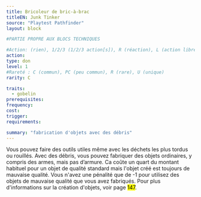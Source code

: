 ```yaml
---
title: Bricoleur de bric-à-brac
titleEN: Junk Tinker
source: "Playtest Pathfinder"
layout: block

#PARTIE PROPRE AUX BLOCS TECHNIQUES

#Action: (rien), 1/2/3 (1/2/3 action[s]), R (réaction), L (action libre)
action: 
type: don
level: 1
#Rareté : C (commun), PC (peu commun), R (rare), U (unique)
rarity: C

traits:
  - gobelin
prerequisites:
frequency:
cost:
trigger:
requirements:

summary: "fabrication d'objets avec des débris"
---
```


Vous pouvez faire des outils utiles même avec les déchets les plus tordus ou rouillés. Avec des débris, vous pouvez fabriquer des objets ordinaires, y compris des armes, mais pas d’armure. Ca coûte un quart du montant habituel pour un objet de qualité standard mais l'objet créé est toujours de mauvaise qualité. Vous n'avez une pénalité que de -1 pour utilisez des objets de mauvaise qualité que vous avez fabriqués. Pour plus d'informations sur la création d'objets, voir page <mark>147</mark>.